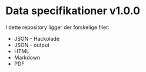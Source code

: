 # Data specifikationer v1.0.0
I dette repository ligger der forskelige filer:
* JSON - Hackolade
* JSON - output
* HTML
* Markdown
* PDF
